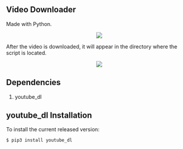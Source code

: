 Video Downloader
------------
Made with Python.

<p align="center">

  <img src="https://user-images.githubusercontent.com/56837694/139025445-fd7e0613-372e-4fda-bc3d-34f806c26160.png">

</p>

After the video is downloaded, it will appear in the directory where the script is located.

<p align="center">

  <img src="https://user-images.githubusercontent.com/56837694/139025859-5112fbf8-709a-4b2e-801a-0e1648361ada.png">

</p>


Dependencies
------------
1) youtube_dl

youtube_dl Installation
------------

To install the current released version:

    $ pip3 install youtube_dl
